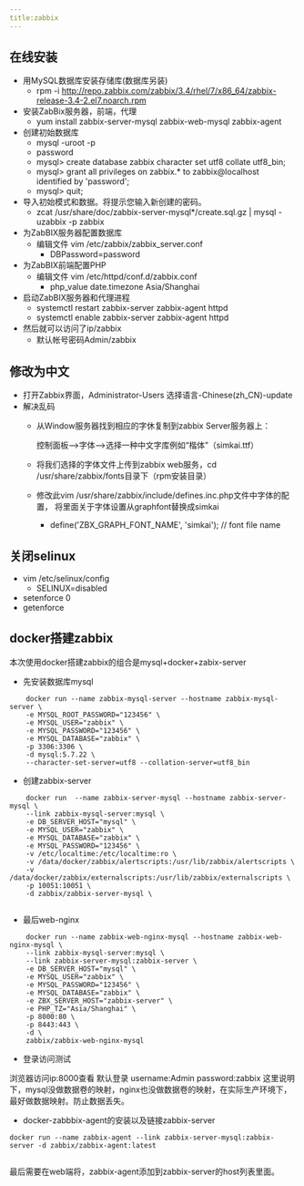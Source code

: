 ```yaml
---
title:zabbix
---
```


## 在线安装
*   用MySQL数据库安装存储库(数据库另装)
    *   rpm -i http://repo.zabbix.com/zabbix/3.4/rhel/7/x86_64/zabbix-release-3.4-2.el7.noarch.rpm
*   安装ZabBix服务器，前端，代理
    *   yum install zabbix-server-mysql zabbix-web-mysql zabbix-agent
*   创建初始数据库
    *   mysql -uroot -p
    *   password
    *   mysql> create database zabbix character set utf8 collate utf8_bin;
    *   mysql> grant all privileges on zabbix.* to zabbix@localhost identified by 'password';
    *   mysql> quit;
*   导入初始模式和数据。将提示您输入新创建的密码。
    *   zcat /usr/share/doc/zabbix-server-mysql*/create.sql.gz | mysql -uzabbix -p zabbix
*   为ZabBIX服务器配置数据库
    *   编辑文件    vim /etc/zabbix/zabbix_server.conf
        *   DBPassword=password
*   为ZabBIX前端配置PHP
    *   编辑文件    vim /etc/httpd/conf.d/zabbix.conf
        *   php_value date.timezone Asia/Shanghai
*   启动ZabBIX服务器和代理进程
    *   systemctl restart zabbix-server zabbix-agent httpd
    *   systemctl enable zabbix-server zabbix-agent httpd
*   然后就可以访问了ip/zabbix
    *   默认帐号密码Admin/zabbix
    
## 修改为中文
*   打开Zabbix界面，Administrator-Users 选择语言-Chinese(zh_CN)-update 
*   解决乱码
    *   从Window服务器找到相应的字休复制到zabbix Server服务器上：
    
         控制面板-->字体-->选择一种中文字库例如“楷体”（simkai.ttf）
    *   将我们选择的字体文件上传到zabbix web服务，cd /usr/share/zabbix/fonts目录下（rpm安装目录）
    *   修改此vim /usr/share/zabbix/include/defines.inc.php文件中字体的配置，
        将里面关于字体设置从graphfont替换成simkai
        *   define('ZBX_GRAPH_FONT_NAME',           'simkai'); // font file name

## 关闭selinux
*   vim /etc/selinux/config
    *   SELINUX=disabled
*   setenforce 0
*   getenforce


## docker搭建zabbix
本次使用docker搭建zabbix的组合是mysql+docker+zabix-server
*   先安装数据库mysql
```
    docker run --name zabbix-mysql-server --hostname zabbix-mysql-server \
    -e MYSQL_ROOT_PASSWORD="123456" \
    -e MYSQL_USER="zabbix" \
    -e MYSQL_PASSWORD="123456" \
    -e MYSQL_DATABASE="zabbix" \
    -p 3306:3306 \
    -d mysql:5.7.22 \
    --character-set-server=utf8 --collation-server=utf8_bin
```

*   创建zabbix-server
```
    docker run  --name zabbix-server-mysql --hostname zabbix-server-mysql \
    --link zabbix-mysql-server:mysql \
    -e DB_SERVER_HOST="mysql" \
    -e MYSQL_USER="zabbix" \
    -e MYSQL_DATABASE="zabbix" \
    -e MYSQL_PASSWORD="123456" \
    -v /etc/localtime:/etc/localtime:ro \
    -v /data/docker/zabbix/alertscripts:/usr/lib/zabbix/alertscripts \
    -v /data/docker/zabbix/externalscripts:/usr/lib/zabbix/externalscripts \
    -p 10051:10051 \
    -d zabbix/zabbix-server-mysql \
    
```
*   最后web-nginx
```
    docker run --name zabbix-web-nginx-mysql --hostname zabbix-web-nginx-mysql \
    --link zabbix-mysql-server:mysql \
    --link zabbix-server-mysql:zabbix-server \
    -e DB_SERVER_HOST="mysql" \
    -e MYSQL_USER="zabbix" \
    -e MYSQL_PASSWORD="123456" \
    -e MYSQL_DATABASE="zabbix" \
    -e ZBX_SERVER_HOST="zabbix-server" \
    -e PHP_TZ="Asia/Shanghai" \
    -p 8000:80 \
    -p 8443:443 \
    -d \
    zabbix/zabbix-web-nginx-mysql
```
*   登录访问测试

浏览器访问ip:8000查看
默认登录
username:Admin
password:zabbix
这里说明下，mysql没做数据卷的映射，nginx也没做数据卷的映射，在实际生产环境下，最好做数据映射。防止数据丢失。

*   docker-zabbbix-agent的安装以及链接zabbix-server
```
docker run --name zabbix-agent --link zabbix-server-mysql:zabbix-server -d zabbix/zabbix-agent:latest
```
```docker run --name some-zabbix-agent -p 10050:10050 -e ZBX_HOSTNAME="192.168.1.109" -e ZBX_SERVER_HOST="192.168.1.109" -e ZBX_SERVER_PORT=10051 -d zabbix/zabbix-agent:3.2.5
```
最后需要在web端将，zabbix-agent添加到zabbix-server的host列表里面。